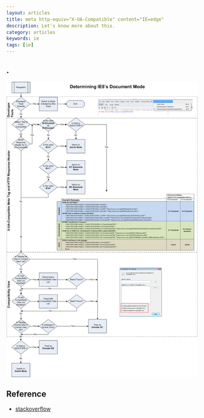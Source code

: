 ```yaml
---
layout: articles
title: meta http-equiv="X-UA-Compatible" content="IE=edge"
description: Let's know more about this.
category: articles
keywords: ie
tags: [ie]
---
```


## .
![HowIE8DeterminesDocumentMode](/images/articles/x-ua-compatible/HowIE8DeterminesDocumentMode.png)


## Reference

* [stackoverflow](http://stackoverflow.com/questions/6771258/whats-the-difference-if-meta-http-equiv-x-ua-compatible-content-ie-edge)

